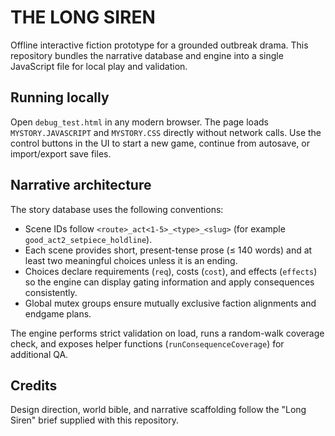 # THE LONG SIREN

Offline interactive fiction prototype for a grounded outbreak drama. This repository bundles the narrative database and engine into a single JavaScript file for local play and validation.

## Running locally

Open `debug_test.html` in any modern browser. The page loads `MYSTORY.JAVASCRIPT` and `MYSTORY.CSS` directly without network calls. Use the control buttons in the UI to start a new game, continue from autosave, or import/export save files.

## Narrative architecture

The story database uses the following conventions:

- Scene IDs follow `<route>_act<1-5>_<type>_<slug>` (for example `good_act2_setpiece_holdline`).
- Each scene provides short, present-tense prose (≤ 140 words) and at least two meaningful choices unless it is an ending.
- Choices declare requirements (`req`), costs (`cost`), and effects (`effects`) so the engine can display gating information and apply consequences consistently.
- Global mutex groups ensure mutually exclusive faction alignments and endgame plans.

The engine performs strict validation on load, runs a random-walk coverage check, and exposes helper functions (`runConsequenceCoverage`) for additional QA.

## Credits

Design direction, world bible, and narrative scaffolding follow the "Long Siren" brief supplied with this repository.
